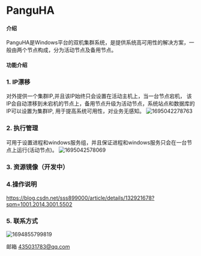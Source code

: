 # PanguHA

#### 介绍
PanguHA是Windows平台的双机集群系统，是提供系统高可用性的解决方案，一般由两个节点构成，分为活动节点及备用节点。


#### 功能介绍

### 1. IP漂移
对外提供一个集群IP,并且该IP始终只会设置在活动主机上，当一台节点宕机，
该IP会自动漂移到未宕机的节点上，备用节点升级为活动节点，系统站点和数据库的IP可以设置为集群IP,
用于提高系统可用性，对业务无感知。
![1695042278763](https://github.com/s899000/PanguHA/assets/33239560/1a0f5184-b348-462b-a08f-ad07bf686f19)


### 2. 执行管理 
可用于设置进程和windows服务组，并且保证进程和windows服务只会在一台节点上运行(活动节点)。
![1695042578069](https://github.com/s899000/PanguHA/assets/33239560/75f73f38-f727-4a67-8647-0297effb3be1)


### 3. 资源镜像（开发中）



### 4.操作说明
https://blog.csdn.net/sss899000/article/details/132921678?spm=1001.2014.3001.5502



### 5. 联系方式

![1694855799819](https://github.com/s899000/PanguHA/assets/33239560/497507eb-0b23-4bbf-bd43-4e553b727496)

邮箱 435031783@qq.com






